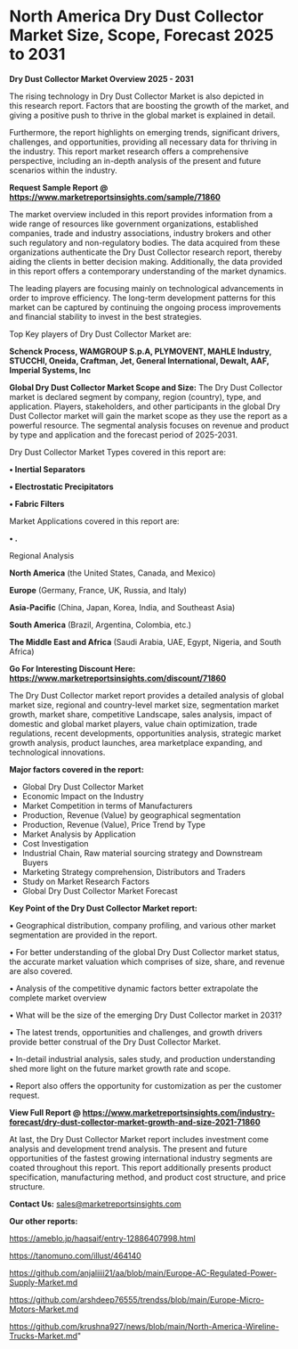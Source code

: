# North America Dry Dust Collector Market Size, Scope, Forecast 2025 to 2031

<Strong> Dry Dust Collector Market Overview 2025 - 2031</strong>

The rising technology in Dry Dust Collector Market is also depicted in this research report. Factors that are boosting the growth of the market, and giving a positive push to thrive in the global market is explained in detail.

Furthermore, the report highlights on emerging trends, significant drivers, challenges, and opportunities, providing all necessary data for thriving in the industry. This report market research offers a comprehensive perspective, including an in-depth analysis of the present and future scenarios within the industry.

<strong>Request Sample Report @ <a href=https://www.marketreportsinsights.com/sample/71860>https://www.marketreportsinsights.com/sample/71860</a></strong>

The market overview included in this report provides information from a wide range of resources like government organizations, established companies, trade and industry associations, industry brokers and other such regulatory and non-regulatory bodies. The data acquired from these organizations authenticate the Dry Dust Collector research report, thereby aiding the clients in better decision making. Additionally, the data provided in this report offers a contemporary understanding of the market dynamics.

The leading players are focusing mainly on technological advancements in order to improve efficiency. The long-term development patterns for this market can be captured by continuing the ongoing process improvements and financial stability to invest in the best strategies.

Top Key players of Dry Dust Collector Market are:

<strong>Schenck Process, WAMGROUP S.p.A, PLYMOVENT, MAHLE Industry, STUCCHI, Oneida, Craftman, Jet, General International, Dewalt, AAF, Imperial Systems, Inc</strong>

<strong><b>Global Dry Dust Collector Market Scope and Size:</b></strong>
The Dry Dust Collector market is declared segment by company, region (country), type, and application. Players, stakeholders, and other participants in the global Dry Dust Collector market will gain the market scope as they use the report as a powerful resource. The segmental analysis focuses on revenue and product by type and application and the forecast period of 2025-2031.

Dry Dust Collector Market Types covered in this report are:

<strong>• Inertial Separators

• Electrostatic Precipitators

• Fabric Filters</strong>

Market Applications covered in this report are:

<strong>• .</strong> 

Regional Analysis

<strong>North America</strong> (the United States, Canada, and Mexico)

<strong>Europe</strong> (Germany, France, UK, Russia, and Italy)

<strong>Asia-Pacific</strong> (China, Japan, Korea, India, and Southeast Asia)

<strong>South America</strong> (Brazil, Argentina, Colombia, etc.)

<strong>The Middle East and Africa</strong> (Saudi Arabia, UAE, Egypt, Nigeria, and South Africa)

<strong>Go For Interesting Discount Here: <a href=https://www.marketreportsinsights.com/discount/71860>https://www.marketreportsinsights.com/discount/71860</a></strong>

The Dry Dust Collector market report provides a detailed analysis of global market size, regional and country-level market size, segmentation market growth, market share, competitive Landscape, sales analysis, impact of domestic and global market players, value chain optimization, trade regulations, recent developments, opportunities analysis, strategic market growth analysis, product launches, area marketplace expanding, and technological innovations.

<strong><b>Major factors covered in the report:</b></strong>
<ul>
  <li>Global Dry Dust Collector Market </li>
  <li>Economic Impact on the Industry</li>
  <li>Market Competition in terms of Manufacturers</li>
  <li>Production, Revenue (Value) by geographical segmentation</li>
  <li>Production, Revenue (Value), Price Trend by Type</li>
  <li>Market Analysis by Application</li>
  <li>Cost Investigation</li>
  <li>Industrial Chain, Raw material sourcing strategy and Downstream Buyers</li>
  <li>Marketing Strategy comprehension, Distributors and Traders</li>
  <li>Study on Market Research Factors</li>
  <li>Global Dry Dust Collector Market Forecast</li>
</ul>

<strong><b>Key Point of the Dry Dust Collector Market report:</b></strong>

• Geographical distribution, company profiling, and various other market segmentation are provided in the report.

• For better understanding of the global Dry Dust Collector market status, the accurate market valuation which comprises of size, share, and revenue are also covered.

• Analysis of the competitive dynamic factors better extrapolate the complete market overview

• What will be the size of the emerging Dry Dust Collector market in 2031?

• The latest trends, opportunities and challenges, and growth drivers provide better construal of the Dry Dust Collector Market.

• In-detail industrial analysis, sales study, and production understanding shed more light on the future market growth rate and scope.

• Report also offers the opportunity for customization as per the customer request.

<strong><b>View Full Report @ <a href=https://www.marketreportsinsights.com/industry-forecast/dry-dust-collector-market-growth-and-size-2021-71860>https://www.marketreportsinsights.com/industry-forecast/dry-dust-collector-market-growth-and-size-2021-71860</a></b></strong>


At last, the Dry Dust Collector Market report includes investment come analysis and development trend analysis. The present and future opportunities of the fastest growing international industry segments are coated throughout this report. This report additionally presents product specification, manufacturing method, and product cost structure, and price structure.

<strong>Contact Us:</strong>
sales@marketreportsinsights.com

<strong>Our other reports:</strong>

<a href=https://ameblo.jp/haqsaif/entry-12886407998.html>https://ameblo.jp/haqsaif/entry-12886407998.html</a>

<a href=https://tanomuno.com/illust/464140>https://tanomuno.com/illust/464140</a>

<a href=https://github.com/anjaliiii21/aa/blob/main/Europe-AC-Regulated-Power-Supply-Market.md>https://github.com/anjaliiii21/aa/blob/main/Europe-AC-Regulated-Power-Supply-Market.md</a>

<a href=https://github.com/arshdeep76555/trendss/blob/main/Europe-Micro-Motors-Market.md>https://github.com/arshdeep76555/trendss/blob/main/Europe-Micro-Motors-Market.md</a>

<a href=https://github.com/krushna927/news/blob/main/North-America-Wireline-Trucks-Market.md>https://github.com/krushna927/news/blob/main/North-America-Wireline-Trucks-Market.md</a>"
